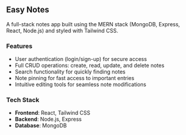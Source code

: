 ## Easy Notes
A full-stack notes app built using the MERN stack (MongoDB, Express, React, Node.js) and styled with Tailwind CSS.

### Features
- User authentication (login/sign-up) for secure access
- Full CRUD operations: create, read, update, and delete notes
- Search functionality for quickly finding notes
- Note pinning for fast access to important entries
- Intuitive editing tools for seamless note modifications

### Tech Stack
- **Frontend**: React, Tailwind CSS
- **Backend**: Node.js, Express
- **Database**: MongoDB
